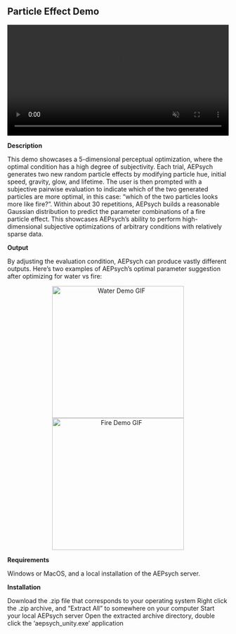 ## Particle Effect Demo

<video controls muted style="width: 100%;">
  <source src="https://github.com/facebookresearch/aepsych/assets/80999718/f03bd171-fa19-449c-8807-af891cc8629c" type="video/mp4" alt="Particle Effects Demo">
  Your browser does not support the video tag.
</video>

**Description**

This demo showcases a 5-dimensional perceptual optimization, where the optimal condition has a high degree of subjectivity. Each trial, AEPsych generates two new random particle effects by modifying particle hue, initial speed, gravity, glow, and lifetime. The user is then prompted with a subjective pairwise evaluation to indicate which of the two generated particles are more optimal, in this case: “which of the two particles looks more like fire?”. Within about 30 repetitions, AEPsych builds a reasonable Gaussian distribution to predict the parameter combinations of a fire particle effect. This showcases AEPsych’s ability to perform high-dimensional subjective optimizations of arbitrary conditions with relatively sparse data.

**Output**

By adjusting the evaluation condition, AEPsych can produce vastly different outputs. Here’s two examples of AEPsych’s optimal parameter suggestion after optimizing for water vs fire:

<div style="text-align: center;">
  <img src="https://github.com/facebookresearch/aepsych/assets/80999718/083b03c2-a7ed-43ed-9884-ed6665b1bc4f" alt="Water Demo GIF" width="300"/>
  <img src="https://github.com/facebookresearch/aepsych/assets/80999718/253f03e0-a3b1-42b8-a95a-dfb6b139f4dd" alt="Fire Demo GIF" width="300"/>
</div>

**Requirements**

Windows or MacOS, and a local installation of the AEPsych server.

**Installation**

Download the .zip file that corresponds to your operating system
Right click the .zip archive, and “Extract All” to somewhere on your computer
Start your local AEPsych server
Open the extracted archive directory, double click the ‘aepsych_unity.exe’ application
